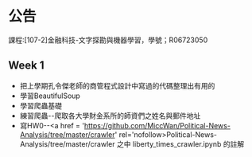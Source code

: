 # 公告

課程:[107-2]金融科技-文字探勘與機器學習，學號；R06723050


## Week 1

* 把上學期孔令傑老師的商管程式設計中寫過的代碼整理出有用的
* 學習BeautifulSoup
* 學習爬蟲基礎
* 練習爬蟲--爬取各大學財金系所的師資們之姓名與郵件地址
* 寫HW0--<a href = 'https://github.com/MiccWan/Political-News-Analysis/tree/master/crawler' rel='nofollow>Political-News-Analysis/tree/master/crawler</a> 之中 liberty_times_crawler.ipynb 的註解


